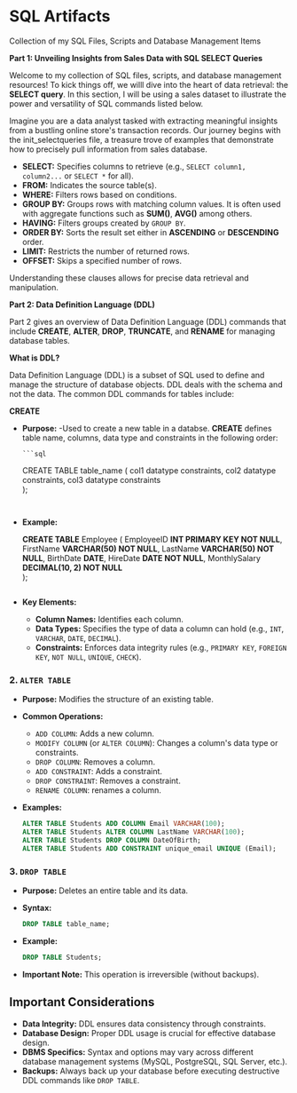 # SQL Artifacts
Collection of my SQL Files, Scripts and Database Management Items 

**Part 1: Unveiling Insights from Sales Data with SQL SELECT Queries**

Welcome to my collection of SQL files, scripts, and database management resources! To kick things off, we willl dive into the heart of data retrieval: the **SELECT query**. In this section, I will be using a sales dataset to illustrate the power and versatility of SQL commands listed below.

Imagine you are a data analyst tasked with extracting meaningful insights from a bustling online store's transaction records. Our journey begins with the init_selectqueries file, a treasure trove of examples that demonstrate how to precisely pull information from sales database.

* **SELECT:** Specifies columns to retrieve (e.g., `SELECT column1, column2...` or `SELECT *` for all).
* **FROM:** Indicates the source table(s).
* **WHERE:** Filters rows based on conditions.
* **GROUP BY:** Groups rows with matching column values. It is often used with aggregate functions such as **SUM()**, **AVG()** among others.
* **HAVING:** Filters groups created by `GROUP BY`.
* **ORDER BY:** Sorts the result set either in **ASCENDING**  or **DESCENDING** order.
* **LIMIT:** Restricts the number of returned rows.
* **OFFSET:** Skips a specified number of rows.

Understanding these clauses allows for precise data retrieval and manipulation.

**Part 2: Data Definition Language (DDL)**

Part 2 gives an overview of Data Definition Language (DDL) commands that include **CREATE**, **ALTER**, **DROP**, **TRUNCATE**, and **RENAME** for managing database tables.

**What is DDL?**

Data Definition Language (DDL) is a subset of SQL used to define and manage the structure of database objects. DDL deals with the schema and not the data. The common DDL commands for tables include:

**CREATE**
* **Purpose:** -Used to create a new table in a databse. **CREATE** defines table name, columns, data type and constraints in the following order:

      ```sql
    CREATE TABLE table_name (
        col1 datatype constraints,
        col2 datatype constraints,
        col3 datatype constraints  
    );
    ```


* **Example:**

    **CREATE TABLE** Employee (
        EmployeeID **INT PRIMARY KEY NOT NULL**,
        FirstName **VARCHAR(50) NOT NULL**,
        LastName **VARCHAR(50) NOT NULL**,
        BirthDate **DATE**,
        HireDate **DATE NOT NULL**,
        MonthlySalary **DECIMAL(10, 2) NOT NULL**   
    );
    ```

* **Key Elements:**
    * **Column Names:** Identifies each column.
    * **Data Types:** Specifies the type of data a column can hold (e.g., `INT`, `VARCHAR`, `DATE`, `DECIMAL`).
    * **Constraints:** Enforces data integrity rules (e.g., `PRIMARY KEY`, `FOREIGN KEY`, `NOT NULL`, `UNIQUE`, `CHECK`).

### 2. `ALTER TABLE`

* **Purpose:** Modifies the structure of an existing table.
* **Common Operations:**
    * `ADD COLUMN`: Adds a new column.
    * `MODIFY COLUMN` (or `ALTER COLUMN`): Changes a column's data type or constraints.
    * `DROP COLUMN`: Removes a column.
    * `ADD CONSTRAINT`: Adds a constraint.
    * `DROP CONSTRAINT`: Removes a constraint.
    * `RENAME COLUMN`: renames a column.
* **Examples:**

    ```sql
    ALTER TABLE Students ADD COLUMN Email VARCHAR(100);
    ALTER TABLE Students ALTER COLUMN LastName VARCHAR(100);
    ALTER TABLE Students DROP COLUMN DateOfBirth;
    ALTER TABLE Students ADD CONSTRAINT unique_email UNIQUE (Email);
    ```

### 3. `DROP TABLE`

* **Purpose:** Deletes an entire table and its data.
* **Syntax:**

    ```sql
    DROP TABLE table_name;
    ```

* **Example:**

    ```sql
    DROP TABLE Students;
    ```

* **Important Note:** This operation is irreversible (without backups).

## Important Considerations

* **Data Integrity:** DDL ensures data consistency through constraints.
* **Database Design:** Proper DDL usage is crucial for effective database design.
* **DBMS Specifics:** Syntax and options may vary across different database management systems (MySQL, PostgreSQL, SQL Server, etc.).
* **Backups:** Always back up your database before executing destructive DDL commands like `DROP TABLE`.
```

